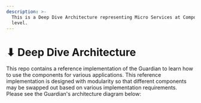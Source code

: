 ```yaml
---
description: >-
  This is a Deep Dive Architecture representing Micro Services at Component
  level.
---
```


# ⬇ Deep Dive Architecture

This repo contains a reference implementation of the Guardian to learn how to use the components for various applications. This reference implementation is designed with modularity so that different components may be swapped out based on various implementation requirements. Please see the Guardian's architecture diagram below:

<figure><img src="../.gitbook/assets/Deep Dive Architecture.png" alt=""><figcaption></figcaption></figure>
